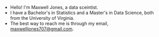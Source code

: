 - Hello! I'm Maxwell Jones, a data sceintist.
- I have a Bachelor's in Statistics and a Master's in Data Science, both from the University of Virginia.
- The best way to reach me is through my email, maxwelljones707@gmail.com.
